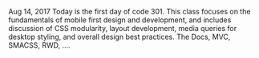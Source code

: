 Aug 14, 2017
Today is the first day of code 301.  This class focuses on the fundamentals of mobile first design and development, and includes discussion of CSS modularity, layout development, media queries for desktop styling, and overall design best practices.  The Docs, MVC, SMACSS, RWD, ....
